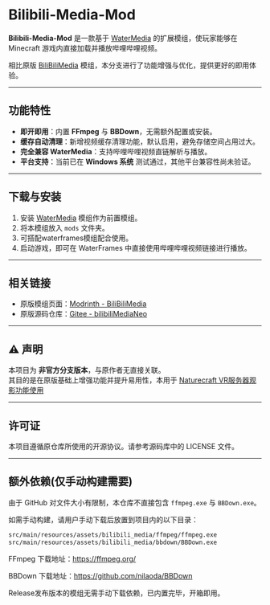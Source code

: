 # Bilibili-Media-Mod

**Bilibili-Media-Mod** 是一款基于 [WaterMedia](https://modrinth.com/mod/watermedia) 的扩展模组，使玩家能够在 Minecraft 游戏内直接加载并播放哔哩哔哩视频。  

相比原版 [BiliBiliMedia](https://modrinth.com/mod/bilibilimedia) 模组，本分支进行了功能增强与优化，提供更好的即用体验。

---

##  功能特性

-  **即开即用**：内置 **FFmpeg** 与 **BBDown**，无需额外配置或安装。  
-  **缓存自动清理**：新增视频缓存清理功能，默认启用，避免存储空间占用过大。  
-  **完全兼容 WaterMedia**：支持哔哩哔哩视频直链解析与播放。  
-  **平台支持**：当前已在 **Windows 系统** 测试通过，其他平台兼容性尚未验证。  

---

##  下载与安装

1. 安装 [WaterMedia](https://modrinth.com/mod/watermedia) 模组作为前置模组。  
2. 将本模组放入 `mods` 文件夹。
3. 可搭配waterframes模组配合使用。
4. 启动游戏，即可在 WaterFrames 中直接使用哔哩哔哩视频链接进行播放。  

---

##  相关链接

- 原版模组页面：[Modrinth - BiliBiliMedia](https://modrinth.com/mod/bilibilimedia)  
- 原版源码仓库：[Gitee - bilibiliMediaNeo](https://gitee.com/gly091020/bilibiliMediaNeo)  

---

## ⚠ 声明

本项目为 **非官方分支版本**，与原作者无直接关联。  
其目的是在原版基础上增强功能并提升易用性，本用于 [Naturecraft VR服务器观影功能使用](https://naturecraft.cn)

---

##  许可证

本项目遵循原仓库所使用的开源协议。请参考源码库中的 LICENSE 文件。

---

##  额外依赖(仅手动构建需要)

由于 GitHub 对文件大小有限制，本仓库不直接包含 `ffmpeg.exe` 与 `BBDown.exe`。

如需手动构建，请用户手动下载后放置到项目内的以下目录：

```bash
src/main/resources/assets/bilibili_media/ffmpeg/ffmpeg.exe
src/main/resources/assets/bilibili_media/bbdown/BBDown.exe
```

FFmpeg 下载地址：https://ffmpeg.org/

BBDown 下载地址：https://github.com/nilaoda/BBDown

Release发布版本的模组无需手动下载依赖，已内置完毕，开箱即用。